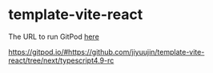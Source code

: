 # template-vite-react

The URL to run GitPod [here](https://gitpod.io/#https://github.com/jiyuujin/template-vite-react/tree/next/typescript4.9-rc)

https://gitpod.io/#https://github.com/jiyuujin/template-vite-react/tree/next/typescript4.9-rc
